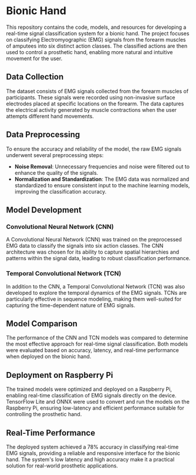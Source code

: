# Bionic Hand

This repository contains the code, models, and resources for developing a real-time signal classification system for a bionic hand. The project focuses on classifying Electromyographic (EMG) signals from the forearm muscles of amputees into six distinct action classes. The classified actions are then used to control a prosthetic hand, enabling more natural and intuitive movement for the user.

## Data Collection

The dataset consists of EMG signals collected from the forearm muscles of participants. These signals were recorded using non-invasive surface electrodes placed at specific locations on the forearm. The data captures the electrical activity generated by muscle contractions when the user attempts different hand movements.

## Data Preprocessing

To ensure the accuracy and reliability of the model, the raw EMG signals underwent several preprocessing steps:

- **Noise Removal**: Unnecessary frequencies and noise were filtered out to enhance the quality of the signals.
- **Normalization and Standardization**: The EMG data was normalized and standardized to ensure consistent input to the machine learning models, improving the classification accuracy.

## Model Development

### Convolutional Neural Network (CNN)

A Convolutional Neural Network (CNN) was trained on the preprocessed EMG data to classify the signals into six action classes. The CNN architecture was chosen for its ability to capture spatial hierarchies and patterns within the signal data, leading to robust classification performance.

### Temporal Convolutional Network (TCN)

In addition to the CNN, a Temporal Convolutional Network (TCN) was also developed to explore the temporal dynamics of the EMG signals. TCNs are particularly effective in sequence modeling, making them well-suited for capturing the time-dependent nature of EMG signals.

## Model Comparison

The performance of the CNN and TCN models was compared to determine the most effective approach for real-time signal classification. Both models were evaluated based on accuracy, latency, and real-time performance when deployed on the bionic hand.

## Deployment on Raspberry Pi

The trained models were optimized and deployed on a Raspberry Pi, enabling real-time classification of EMG signals directly on the device. TensorFlow Lite and ONNX were used to convert and run the models on the Raspberry Pi, ensuring low-latency and efficient performance suitable for controlling the prosthetic hand.

## Real-Time Performance

The deployed system achieved a 78% accuracy in classifying real-time EMG signals, providing a reliable and responsive interface for the bionic hand. The system's low latency and high accuracy make it a practical solution for real-world prosthetic applications.
